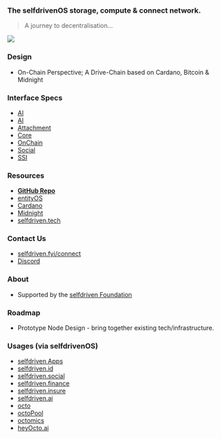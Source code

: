 
### The selfdrivenOS storage, compute &amp; connect network.

> A journey to decentralisation...

<a href="/docs/images/selfdriven-network-stack-dark.png" target="_blank" class="text-decoration-none">
    <img src="/docs/images/selfdriven-network-stack-dark.png" class="img-responsive rounded img-fluid">
</a>

### Design
- On-Chain Perspective; A Drive-Chain based on Cardano, Bitcoin & Midnight

### Interface Specs
- [AI](https://github.com/selfdriven-foundation/selfdriven-network/blob/main/interfaces/human-interface-selfdriven-network.md)
- [AI](https://github.com/selfdriven-foundation/selfdriven-network/blob/main/interfaces/ai-interface-selfdriven-network.md)
- [Attachment](https://github.com/selfdriven-foundation/selfdriven-network/blob/main/interfaces/attachment-interface-selfdriven-network.md)
- [Core](https://github.com/selfdriven-foundation/selfdriven-network/blob/main/interfaces/core-interface-selfdriven-network.md)
- [OnChain](https://github.com/selfdriven-foundation/selfdriven-network/blob/main/interfaces/onchain-interface-selfdriven-network.md)
- [Social](https://github.com/selfdriven-foundation/selfdriven-network/blob/main/interfaces/social-interface-selfdriven-network.md)
- [SSI](https://github.com/selfdriven-foundation/selfdriven-network/blob/main/interfaces/ssi-interface-selfdriven-network.md)

### Resources
- **[GitHub Repo](https://github.com/selfdriven-foundation/selfdriven-network)**
- [entityOS](https://entityos.cloud)
- [Cardano](https://cardano.org)
- [Midnight](https://midnight.network)
- [selfdriven.tech](https://selfdriven.tech)

### Contact Us
- [selfdriven.fyi/connect](https://selfdriven.fyi/connect)
- [Discord](https://discord.gg/hGREt58wqW)

### About
- Supported by the [selfdriven Foundation](https://selfdriven.foundation)

### Roadmap
- Prototype Node Design - bring together existing tech/infrastructure.

### Usages (via selfdrivenOS)
- [selfdriven Apps](https://selfdriven.foundation/apps)
- [selfdriven.id](https://selfdriven.id)
- [selfdriven.social](https://selfdriven.social)
- [selfdriven.finance](https://selfdriven.finance)
- [selfdriven.insure](https://selfdriven.insure)
- [selfdriven.ai](https://selfdriven.ai)
- [octo](http://selfdriven.foundation/octo)
- [octoPool](https://github.com/selfdriven-foundation/octo/tree/main/octopool)
- [octomics](https://selfdriven.foundation/octomics)
- [heyOcto.ai](http://heyocto.ai)

